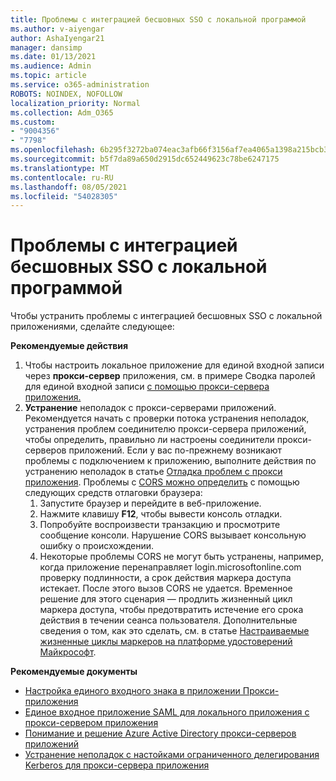```yaml
---
title: Проблемы с интеграцией бесшовных SSO с локальной программой
ms.author: v-aiyengar
author: AshaIyengar21
manager: dansimp
ms.date: 01/13/2021
ms.audience: Admin
ms.topic: article
ms.service: o365-administration
ROBOTS: NOINDEX, NOFOLLOW
localization_priority: Normal
ms.collection: Adm_O365
ms.custom:
- "9004356"
- "7798"
ms.openlocfilehash: 6b295f3272ba074eac3afb66f3156af7ea4065a1398a215bcb3cde5da74b198a
ms.sourcegitcommit: b5f7da89a650d2915dc652449623c78be6247175
ms.translationtype: MT
ms.contentlocale: ru-RU
ms.lasthandoff: 08/05/2021
ms.locfileid: "54028305"
---
```

# <a name="issues-with-integrating-seamless-sso-with-my-on-premises-apps"></a>Проблемы с интеграцией бесшовных SSO с локальной программой

Чтобы устранить проблемы с интеграцией бесшовных SSO с локальной приложениями, сделайте следующее:

**Рекомендуемые действия**

1. Чтобы настроить  локальное приложение для единой входной записи через **прокси-сервер** приложения, см. в примере Сводка паролей для единой входной записи [с помощью прокси-сервера приложения.](https://docs.microsoft.com/azure/active-directory/manage-apps/application-proxy-configure-single-sign-on-password-vaulting)
1. **Устранение** неполадок с прокси-серверами приложений. Рекомендуется начать [](https://docs.microsoft.com/azure/active-directory/manage-apps/application-proxy-debug-connectors)с проверки потока устранения неполадок, устранения проблем соединителю прокси-сервера приложений, чтобы определить, правильно ли настроены соединители прокси-серверов приложений. Если у вас по-прежнему возникают проблемы с подключением к приложению, выполните действия по устранению неполадок в статье [Отладка проблем с прокси приложения](https://docs.microsoft.com/azure/active-directory/manage-apps/application-proxy-debug-apps). Проблемы с [CORS можно определить](https://docs.microsoft.com/azure/active-directory/manage-apps/application-proxy-understand-cors-issues#understand-and-identify-cors-issues) с помощью следующих средств отлаговки браузера:
    1. Запустите браузер и перейдите в веб-приложение.
    1. Нажмите клавишу **F12**, чтобы вывести консоль отладки.
    1. Попробуйте воспроизвести транзакцию и просмотрите сообщение консоли. Нарушение CORS вызывает консольную ошибку о происхождении.
    1. Некоторые проблемы CORS не могут быть устранены, например, когда приложение перенаправляет login.microsoftonline.com проверку подлинности, а срок действия маркера доступа истекает. После этого вызов CORS не удается. Временное решение для этого сценария — продлить жизненный цикл маркера доступа, чтобы предотвратить истечение его срока действия в течении сеанса пользователя. Дополнительные сведения о том, как это сделать, см. в статье [Настраиваемые жизненные циклы маркеров на платформе удостоверений Майкрософт](https://docs.microsoft.com/azure/active-directory/develop/active-directory-configurable-token-lifetimes).

**Рекомендуемые документы**

- [Настройка единого входного знака в приложении Прокси-приложения](https://docs.microsoft.com/azure/active-directory/manage-apps/application-proxy-config-sso-how-to)
- [Единое входное приложение SAML для локального приложения с прокси-сервером приложения](https://docs.microsoft.com/azure/active-directory/manage-apps/application-proxy-configure-single-sign-on-on-premises-apps)
- [Понимание и решение Azure Active Directory прокси-серверов приложений](https://docs.microsoft.com/azure/active-directory/manage-apps/application-proxy-understand-cors-issues#solutions-for-application-proxy-cors-issues)
- [Устранение неполадок с настойками ограниченного делегирования Kerberos для прокси-сервера приложения](https://docs.microsoft.com/azure/active-directory/manage-apps/application-proxy-back-end-kerberos-constrained-delegation-how-to)
